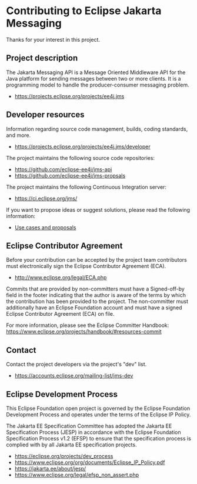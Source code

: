 # Contributing to Eclipse Jakarta Messaging

Thanks for your interest in this project.

## Project description

The Jakarta Messaging API is a Message Oriented Middleware API for the Java platform for sending messages between two or more clients. It is a programming model to handle the producer-consumer messaging problem.

* https://projects.eclipse.org/projects/ee4j.jms

## Developer resources

Information regarding source code management, builds, coding standards, and
more.

* https://projects.eclipse.org/projects/ee4j.jms/developer

The project maintains the following source code repositories:

* https://github.com/eclipse-ee4j/jms-api
* https://github.com/eclipse-ee4j/jms-propsals

The project maintains the following Continuous Integration server:

* https://ci.eclipse.org/jms/

If you want to propose ideas or suggest solutions, please read the following information:

* [Use cases and proposals](https://github.com/eclipse-ee4j/jms-api/wiki#use-cases-and-proposals)

## Eclipse Contributor Agreement

Before your contribution can be accepted by the project team contributors must
electronically sign the Eclipse Contributor Agreement (ECA).

* http://www.eclipse.org/legal/ECA.php

Commits that are provided by non-committers must have a Signed-off-by field in
the footer indicating that the author is aware of the terms by which the
contribution has been provided to the project. The non-committer must
additionally have an Eclipse Foundation account and must have a signed Eclipse
Contributor Agreement (ECA) on file.

For more information, please see the Eclipse Committer Handbook:
https://www.eclipse.org/projects/handbook/#resources-commit

## Contact

Contact the project developers via the project's "dev" list.

* https://accounts.eclipse.org/mailing-list/jms-dev

## Eclipse Development Process

This Eclipse Foundation open project is governed by the Eclipse Foundation
Development Process and operates under the terms of the Eclipse IP Policy.

The Jakarta EE Specification Committee has adopted the Jakarta EE Specification
Process (JESP) in accordance with the Eclipse Foundation Specification Process
v1.2 (EFSP) to ensure that the specification process is complied with by all
Jakarta EE specification projects.

* https://eclipse.org/projects/dev_process
* https://www.eclipse.org/org/documents/Eclipse_IP_Policy.pdf
* https://jakarta.ee/about/jesp/
* https://www.eclipse.org/legal/efsp_non_assert.php